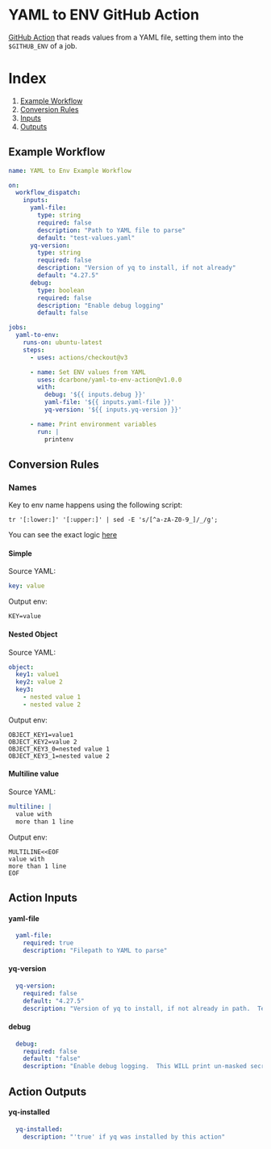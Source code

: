 # YAML to ENV GitHub Action

[GitHub Action](https://docs.github.com/en/actions) that reads values from a YAML file, setting them into the `$GITHUB_ENV` of a job.

# Index

1. [Example Workflow](#example-workflow)
2. [Conversion Rules](#conversion-rules) 
3. [Inputs](#action-inputs)
4. [Outputs](#action-outputs)

## Example Workflow

```yaml
name: YAML to Env Example Workflow

on:
  workflow_dispatch:
    inputs:
      yaml-file:
        type: string
        required: false
        description: "Path to YAML file to parse"
        default: "test-values.yaml"
      yq-version:
        type: string
        required: false
        description: "Version of yq to install, if not already"
        default: "4.27.5"
      debug:
        type: boolean
        required: false
        description: "Enable debug logging"
        default: false

jobs:
  yaml-to-env:
    runs-on: ubuntu-latest
    steps:
      - uses: actions/checkout@v3

      - name: Set ENV values from YAML
        uses: dcarbone/yaml-to-env-action@v1.0.0
        with:
          debug: '${{ inputs.debug }}'
          yaml-file: '${{ inputs.yaml-file }}'
          yq-version: '${{ inputs.yq-version }}'

      - name: Print environment variables
        run: |
          printenv

```

## Conversion Rules

### Names

Key to env name happens using the following script:

```shell
tr '[:lower:]' '[:upper:]' | sed -E 's/[^a-zA-Z0-9_]/_/g';
```

You can see the exact logic [here](./action.yaml#L64)

#### Simple

Source YAML:
```yaml
key: value
```

Output env:
```text
KEY=value
```

#### Nested Object

Source YAML:
```yaml
object:
  key1: value1
  key2: value 2
  key3:
    - nested value 1
    - nested value 2
```

Output env:
```text
OBJECT_KEY1=value1
OBJECT_KEY2=value 2
OBJECT_KEY3_0=nested value 1
OBJECT_KEY3_1=nested value 2
```

#### Multiline value

Source YAML:
```yaml
multiline: |
  value with
  more than 1 line
```

Output env:
```text
MULTILINE<<EOF
value with
more than 1 line
EOF
```

## Action Inputs

#### yaml-file
```yaml
  yaml-file:
    required: true
    description: "Filepath to YAML to parse"
```

#### yq-version
```yaml
  yq-version:
    required: false
    default: "4.27.5"
    description: "Version of yq to install, if not already in path.  Tested with >= 4.25."
```

#### debug
```yaml
  debug:
    required: false
    default: "false"
    description: "Enable debug logging.  This WILL print un-masked secrets to stdout, so use with caution."
```

## Action Outputs

#### yq-installed
```yaml
  yq-installed:
    description: "'true' if yq was installed by this action"
```
